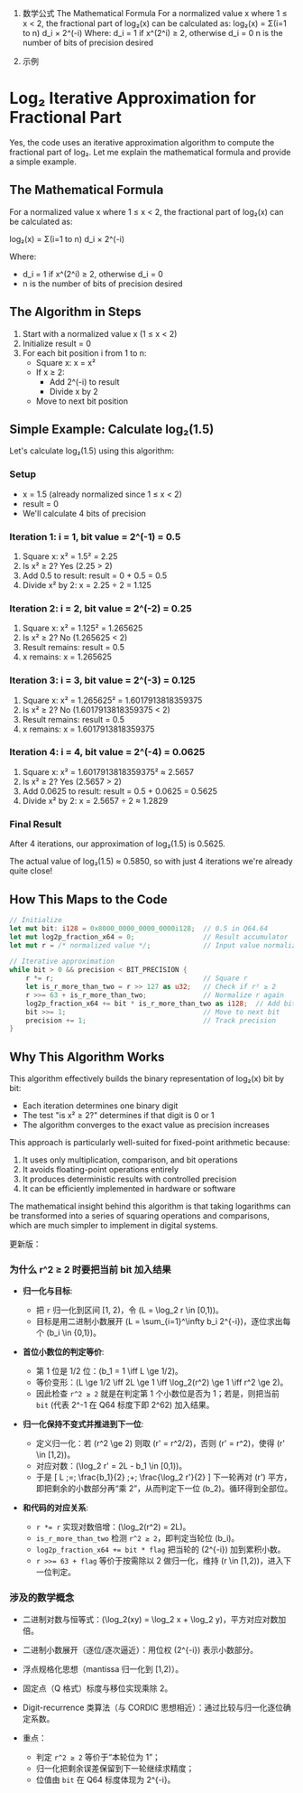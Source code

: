 1. 数学公式
The Mathematical Formula
For a normalized value x where 1 ≤ x < 2, the fractional part of log₂(x) can be calculated as:
log₂(x) = Σ(i=1 to n) d_i × 2^(-i)
Where:
d_i = 1 if x^(2^i) ≥ 2, otherwise d_i = 0
n is the number of bits of precision desired


2. 示例
# Log₂ Iterative Approximation for Fractional Part

Yes, the code uses an iterative approximation algorithm to compute the fractional part of log₂. Let me explain the mathematical formula and provide a simple example.

## The Mathematical Formula

For a normalized value x where 1 ≤ x < 2, the fractional part of log₂(x) can be calculated as:

log₂(x) = Σ(i=1 to n) d_i × 2^(-i)

Where:
- d_i = 1 if x^(2^i) ≥ 2, otherwise d_i = 0
- n is the number of bits of precision desired

## The Algorithm in Steps

1. Start with a normalized value x (1 ≤ x < 2)
2. Initialize result = 0
3. For each bit position i from 1 to n:
   - Square x: x = x²
   - If x ≥ 2:
     - Add 2^(-i) to result
     - Divide x by 2
   - Move to next bit position

## Simple Example: Calculate log₂(1.5)

Let's calculate log₂(1.5) using this algorithm:

### Setup
- x = 1.5 (already normalized since 1 ≤ x < 2)
- result = 0
- We'll calculate 4 bits of precision

### Iteration 1: i = 1, bit value = 2^(-1) = 0.5
1. Square x: x² = 1.5² = 2.25
2. Is x² ≥ 2? Yes (2.25 > 2)
3. Add 0.5 to result: result = 0 + 0.5 = 0.5
4. Divide x² by 2: x = 2.25 ÷ 2 = 1.125

### Iteration 2: i = 2, bit value = 2^(-2) = 0.25
1. Square x: x² = 1.125² = 1.265625
2. Is x² ≥ 2? No (1.265625 < 2)
3. Result remains: result = 0.5
4. x remains: x = 1.265625

### Iteration 3: i = 3, bit value = 2^(-3) = 0.125
1. Square x: x² = 1.265625² = 1.6017913818359375
2. Is x² ≥ 2? No (1.6017913818359375 < 2)
3. Result remains: result = 0.5
4. x remains: x = 1.6017913818359375

### Iteration 4: i = 4, bit value = 2^(-4) = 0.0625
1. Square x: x² = 1.6017913818359375² ≈ 2.5657
2. Is x² ≥ 2? Yes (2.5657 > 2)
3. Add 0.0625 to result: result = 0.5 + 0.0625 = 0.5625
4. Divide x² by 2: x = 2.5657 ÷ 2 ≈ 1.2829

### Final Result
After 4 iterations, our approximation of log₂(1.5) is 0.5625.

The actual value of log₂(1.5) ≈ 0.5850, so with just 4 iterations we're already quite close!

## How This Maps to the Code

```rust
// Initialize
let mut bit: i128 = 0x8000_0000_0000_0000i128;  // 0.5 in Q64.64
let mut log2p_fraction_x64 = 0;                 // Result accumulator
let mut r = /* normalized value */;             // Input value normalized to [1,2)

// Iterative approximation
while bit > 0 && precision < BIT_PRECISION {
    r *= r;                                     // Square r
    let is_r_more_than_two = r >> 127 as u32;   // Check if r² ≥ 2
    r >>= 63 + is_r_more_than_two;              // Normalize r again
    log2p_fraction_x64 += bit * is_r_more_than_two as i128;  // Add bit if r² ≥ 2
    bit >>= 1;                                  // Move to next bit
    precision += 1;                             // Track precision
}
```

## Why This Algorithm Works

This algorithm effectively builds the binary representation of log₂(x) bit by bit:
- Each iteration determines one binary digit
- The test "is x² ≥ 2?" determines if that digit is 0 or 1
- The algorithm converges to the exact value as precision increases

This approach is particularly well-suited for fixed-point arithmetic because:
1. It uses only multiplication, comparison, and bit operations
2. It avoids floating-point operations entirely
3. It produces deterministic results with controlled precision
4. It can be efficiently implemented in hardware or software

The mathematical insight behind this algorithm is that taking logarithms can be transformed into a series of squaring operations and comparisons, which are much simpler to implement in digital systems.



更新版：

### 为什么 r^2 ≥ 2 时要把当前 bit 加入结果

- **归一化与目标**:
  - 把 `r` 归一化到区间 [1, 2)，令 \(L = \log_2 r \in [0,1)\)。
  - 目标是用二进制小数展开 \(L = \sum_{i=1}^\infty b_i 2^{-i}\)，逐位求出每个 \(b_i \in \{0,1\}\)。

- **首位小数位的判定等价**:
  - 第 1 位是 1/2 位：\(b_1 = 1 \iff L \ge 1/2\)。
  - 等价变形：\(L \ge 1/2 \iff 2L \ge 1 \iff \log_2(r^2) \ge 1 \iff r^2 \ge 2\)。
  - 因此检查 `r^2 ≥ 2` 就是在判定第 1 个小数位是否为 1；若是，则把当前 `bit` (代表 2^-1 在 Q64 标度下即 2^62) 加入结果。

- **归一化保持不变式并推进到下一位**:
  - 定义归一化：若 \(r^2 \ge 2\) 则取 \(r' = r^2/2\)，否则 \(r' = r^2\)，使得 \(r' \in [1,2)\)。
  - 对应对数：\(\log_2 r' = 2L - b_1 \in [0,1)\)。
  - 于是
    \[
    L \;=\; \frac{b_1}{2} \;+\; \frac{\log_2 r'}{2}
    \]
    下一轮再对 \(r'\) 平方，即把剩余的小数部分再“乘 2”，从而判定下一位 \(b_2\)。循环得到全部位。

- **和代码的对应关系**:
  - `r *= r` 实现对数倍增：\(\log_2(r^2) = 2L\)。
  - `is_r_more_than_two` 检测 `r^2 ≥ 2`，即判定当轮位 \(b_i\)。
  - `log2p_fraction_x64 += bit * flag` 把当轮的 \(2^{-i}\) 加到累积小数。
  - `r >>= 63 + flag` 等价于按需除以 2 做归一化，维持 \(r \in [1,2)\)，进入下一位判定。

### 涉及的数学概念
- 二进制对数与恒等式：\(\log_2(xy) = \log_2 x + \log_2 y\)，平方对应对数加倍。
- 二进制小数展开（逐位/逐次逼近）：用位权 \(2^{-i}\) 表示小数部分。
- 浮点规格化思想（mantissa 归一化到 [1,2)）。
- 固定点（Q 格式）标度与移位实现乘除 2。
- Digit-recurrence 类算法（与 CORDIC 思想相近）：通过比较与归一化逐位确定系数。

- 重点：
  - 判定 `r^2 ≥ 2` 等价于“本轮位为 1”；
  - 归一化把剩余误差保留到下一轮继续求精度；
  - 位值由 `bit` 在 Q64 标度体现为 2^{-i}。


  